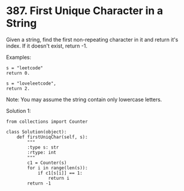 # 387. First Unique Character in a String

Given a string, find the first non-repeating character in it and return it's index. If it doesn't exist, return -1.

Examples:

```
s = "leetcode"
return 0.

s = "loveleetcode",
return 2.
```

Note: You may assume the string contain only lowercase letters.

Solution 1:

```
from collections import Counter

class Solution(object):
    def firstUniqChar(self, s):
        """
        :type s: str
        :rtype: int
        """
        c1 = Counter(s)
        for i in range(len(s)):
            if c1[s[i]] == 1:
                return i
        return -1
```

